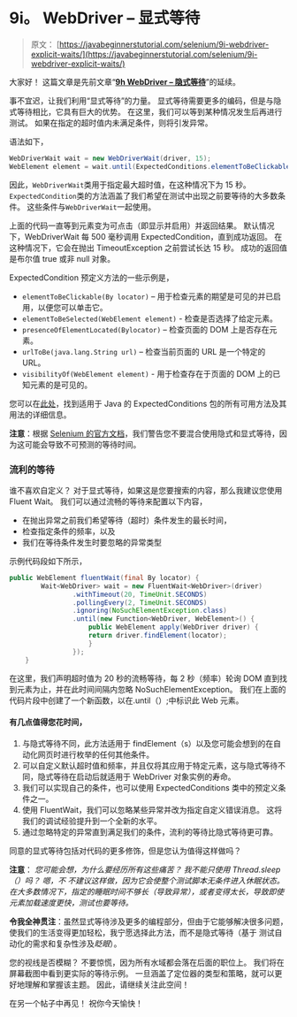 # 9i。 WebDriver – 显式等待

> 原文： [https://javabeginnerstutorial.com/selenium/9i-webdriver-explicit-waits/](https://javabeginnerstutorial.com/selenium/9i-webdriver-explicit-waits/)

大家好！ 这篇文章是先前文章“[**9h WebDriver – 隐式等待**](https://javabeginnerstutorial.com/selenium/9h-webdriver-implicit-waits/)”的延续。

事不宜迟，让我们利用“显式等待”的力量。 显式等待需要更多的编码，但是与隐式等待相比，它具有巨大的优势。 在这里，我们可以等到某种情况发生后再进行测试。 如果在指定的超时值内未满足条件，则将引发异常。

语法如下，

```java
WebDriverWait wait = new WebDriverWait(driver, 15);
WebElement element = wait.until(ExpectedConditions.elementToBeClickable(By.id("element_id")));
```

因此，`WebDriverWait`类用于指定最大超时值，在这种情况下为 15 秒。 `ExpectedCondition`类的方法涵盖了我们希望在测试中出现之前要等待的大多数条件。 这些条件与`WebDriverWait`一起使用。

上面的代码一直等到元素变为可点击（即显示并启用）并返回结果。 默认情况下，WebDriverWait 每 500 毫秒调用 ExpectedCondition，直到成功返回。 在这种情况下，它会在抛出 TimeoutException 之前尝试长达 15 秒。 成功的返回值是布尔值 true 或非 null 对象。

ExpectedCondition 预定义方法的一些示例是，

*   `elementToBeClickable(By locator)` – 用于检查元素的期望是可见的并已启用，以便您可以单击它。
*   `elementToBeSelected(WebElement element)` - 检查是否选择了给定元素。
*   `presenceOfElementLocated(Bylocator)` – 检查页面的 DOM 上是否存在元素。
*   `urlToBe(java.lang.String url)` – 检查当前页面的 URL 是一个特定的 URL。
*   `visibilityOf(WebElement element)` - 用于检查存在于页面的 DOM 上的已知元素的是可见的。

您可以在[此处](https://seleniumhq.github.io/selenium/docs/api/java/org/openqa/selenium/support/ui/ExpectedConditions.html)，找到适用于 Java 的 ExpectedConditions 包的所有可用方法及其用法的详细信息。

**注意**：根据 [Selenium 的官方文档](http://docs.seleniumhq.org/docs/04_webdriver_advanced.jsp#explicit-and-implicit-waits)，我们警告您不要混合使用隐式和显式等待，因为这可能会导致不可预测的等待时间。

### 流利的等待

谁不喜欢自定义？ 对于显式等待，如果这是您要搜索的内容，那么我建议您使用 Fluent Wait。 我们可以通过流畅的等待来配置以下内容，

*   在抛出异常之前我们希望等待（超时）条件发生的最长时间，
*   检查指定条件的频率，以及
*   我们在等待条件发生时要忽略的异常类型

示例代码段如下所示，

```java
public WebElement fluentWait(final By locator) {
	    Wait<WebDriver> wait = new FluentWait<WebDriver>(driver)
	            .withTimeout(20, TimeUnit.SECONDS)
	            .pollingEvery(2, TimeUnit.SECONDS)
	            .ignoring(NoSuchElementException.class)
	            .until(new Function<WebDriver, WebElement>() {
	            	public WebElement apply(WebDriver driver) {
	            	return driver.findElement(locator);
	            	}
	            });
	} 
```

在这里，我们声明超时值为 20 秒的流畅等待，每 2 秒（频率）轮询 DOM 直到找到元素为止，并在此时间间隔内忽略 NoSuchElementException。 我们在上面的代码片段中创建了一个新函数，以在.until（）;中标识此 Web 元素。

#### 有几点值得您花时间，

1.  与隐式等待不同，此方法适用于 findElement（s）以及您可能会想到的在自动化网页时进行枚举的任何其他条件。
2.  可以自定义默认超时值和频率，并且仅将其应用于特定元素，这与隐式等待不同，隐式等待在启动后就适用于 WebDriver 对象实例的寿命。
3.  我们可以实现自己的条件，也可以使用 ExpectedConditions 类中的预定义条件之一。
4.  使用 FluentWait，我们可以忽略某些异常并改为指定自定义错误消息。 这将我们的调试经验提升到一个全新的水平。
5.  通过忽略特定的异常直到满足我们的条件，流利的等待比隐式等待更可靠。

同意的显式等待包括对代码的更多修饰，但是您认为值得这样做吗？

**注意**： *您可能会想，为什么要经历所有这些痛苦？ 我不能只使用 Thread.sleep（）吗？ 嗯，不 不建议这样做，因为它会使整个测试脚本无条件进入休眠状态。 在大多数情况下，指定的睡眠时间不够长（导致异常），或者变得太长，导致即使元素加载速度更快，测试也要等待。*

**令我全神贯注**：虽然显式等待涉及更多的编程部分，但由于它能够解决很多问题，使我们的生活变得更加轻松，我宁愿选择此方法，而不是隐式等待（基于 测试自动化的需求和复杂性涉及*眨眼*）。

您的视线是否模糊？ 不要惊慌，因为所有水域都会落在后面的职位上。 我们将在屏幕截图中看到更实际的等待示例。 一旦涵盖了定位器的类型和策略，就可以更好地理解和掌握该主题。 因此，请继续关注此空间！

在另一个帖子中再见！ 祝你今天愉快！

